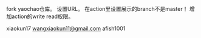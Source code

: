 fork	yaochao仓库。
设置URL。
在action里设置展示的branch不是master！
增加action的write read权限。



xiaokun17
wangxiaokun11@gmail.com
afish1001